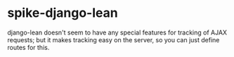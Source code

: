 spike-django-lean
=================
django-lean doesn't seem to have any special features for tracking
of AJAX requests; but it makes tracking easy on the server, so you
can just define routes for this.

